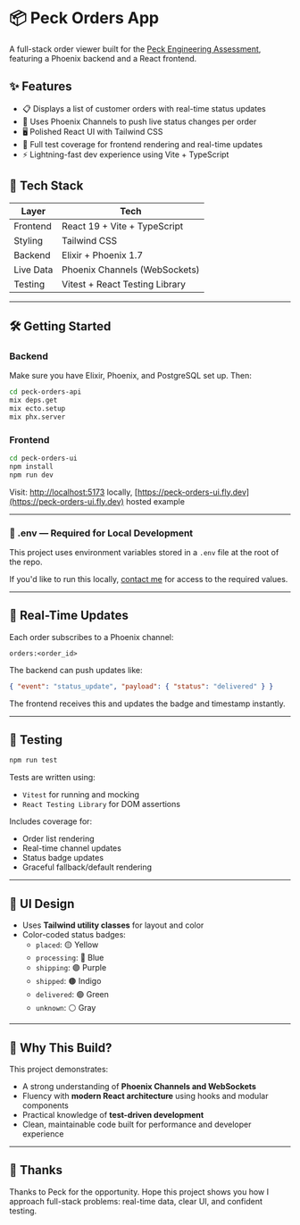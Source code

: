 # 📦 Peck Orders App

A full-stack order viewer built for the [Peck Engineering Assessment](https://github.com/peck/engineering-assessment), featuring a Phoenix backend and a React frontend.

## ✨ Features

- 📋 Displays a list of customer orders with real-time status updates
- 🔄 Uses Phoenix Channels to push live status changes per order
- 🖥️ Polished React UI with Tailwind CSS
- 🧪 Full test coverage for frontend rendering and real-time updates
- ⚡ Lightning-fast dev experience using Vite + TypeScript

## 🧱 Tech Stack

| Layer     | Tech                                |
|----------|-------------------------------------|
| Frontend | React 19 + Vite + TypeScript        |
| Styling  | Tailwind CSS                        |
| Backend  | Elixir + Phoenix 1.7                |
| Live Data| Phoenix Channels (WebSockets)       |
| Testing  | Vitest + React Testing Library      |

---

## 🛠️ Getting Started

### Backend

Make sure you have Elixir, Phoenix, and PostgreSQL set up. Then:

```bash
cd peck-orders-api
mix deps.get
mix ecto.setup
mix phx.server
```

### Frontend

```bash
cd peck-orders-ui
npm install
npm run dev
```

Visit: [http://localhost:5173](http://localhost:5173) locally, [https://peck-orders-ui.fly.dev](https://peck-orders-ui.fly.dev) hosted example

---

### 💼 .env — Required for Local Development

This project uses environment variables stored in a `.env` file at the root of the repo.

If you'd like to run this locally, [contact me](mailto:cjohns0913@gmail.com) for access to the required values.

---

## 🔁 Real-Time Updates

Each order subscribes to a Phoenix channel:
```
orders:<order_id>
```

The backend can push updates like:
```json
{ "event": "status_update", "payload": { "status": "delivered" } }
```

The frontend receives this and updates the badge and timestamp instantly.

---

## 🧪 Testing

```bash
npm run test
```

Tests are written using:
- `Vitest` for running and mocking
- `React Testing Library` for DOM assertions

Includes coverage for:
- Order list rendering
- Real-time channel updates
- Status badge updates
- Graceful fallback/default rendering

---

## 🎨 UI Design

- Uses **Tailwind utility classes** for layout and color
- Color-coded status badges:
  - `placed`: 🟡 Yellow
  - `processing`: 🔵 Blue
  - `shipping`: 🟣 Purple
  - `shipped`: 🟤 Indigo
  - `delivered`: 🟢 Green
  - `unknown`: ⚪ Gray

---

## 🤝 Why This Build?

This project demonstrates:

- A strong understanding of **Phoenix Channels and WebSockets**
- Fluency with **modern React architecture** using hooks and modular components
- Practical knowledge of **test-driven development**
- Clean, maintainable code built for performance and developer experience

---

## 🙌 Thanks

Thanks to Peck for the opportunity. Hope this project shows you how I approach full-stack problems: real-time data, clear UI, and confident testing.